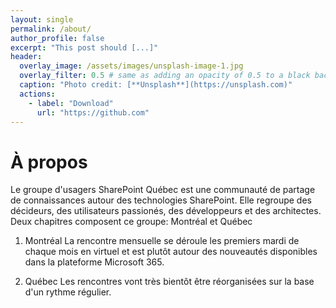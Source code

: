 ```yaml
---
layout: single
permalink: /about/
author_profile: false
excerpt: "This post should [...]"
header:
  overlay_image: /assets/images/unsplash-image-1.jpg
  overlay_filter: 0.5 # same as adding an opacity of 0.5 to a black background
  caption: "Photo credit: [**Unsplash**](https://unsplash.com)"
  actions:
    - label: "Download"
      url: "https://github.com"
---
```

# À propos
Le groupe d'usagers SharePoint Québec est une communauté de partage de connaissances autour des technologies SharePoint. Elle regroupe des décideurs, des utilisateurs passionés, des développeurs et des architectes. Deux chapitres composent ce groupe: Montréal et Québec

1. Montréal
   La rencontre mensuelle se déroule les premiers mardi de chaque mois en virtuel et est plutôt autour des nouveautés disponibles dans la plateforme Microsoft 365.

3. Québec
   Les rencontres vont très bientôt être réorganisées sur la base d'un rythme régulier.
